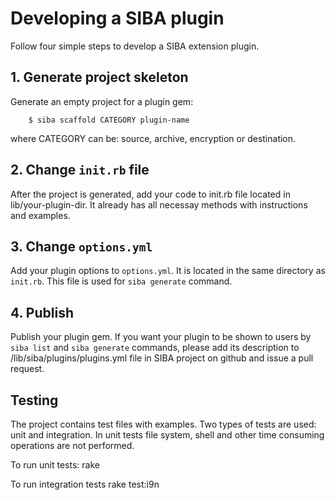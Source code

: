 # Developing a SIBA plugin

Follow four simple steps to develop a SIBA extension plugin.

## 1. Generate project skeleton

Generate an empty project for a plugin gem:

        $ siba scaffold CATEGORY plugin-name

where CATEGORY can be: source, archive, encryption or destination. 

## 2. Change `init.rb` file

After the project is generated, add your code to init.rb file located in lib/your-plugin-dir. It already has all necessay methods with instructions and examples.

## 3. Change `options.yml`

Add your plugin options to `options.yml`. It is located in the same directory as `init.rb`. This file is used for `siba generate` command.

## 4. Publish

Publish your plugin gem. If you want your plugin to be shown to users by `siba list` and `siba generate` commands, please add its description to /lib/siba/plugins/plugins.yml file in SIBA project on github and issue a pull request.

## Testing

The project contains test files with examples. Two types of tests are used: unit and integration. In unit tests file system, shell and other time consuming operations are not performed.

To run unit tests:
        rake

To run integration tests
        rake test:i9n
